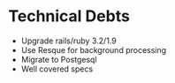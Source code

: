 # Technical Debts

* Upgrade rails/ruby 3.2/1.9
* Use Resque for background processing
* Migrate to Postgesql
* Well covered specs


